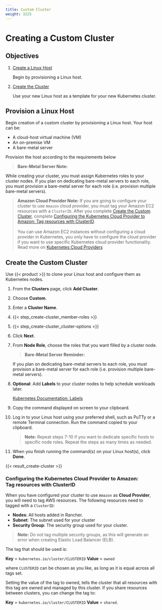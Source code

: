 ```yaml
---
title: Custom Cluster
weight: 3225
---
```


# Creating a Custom Cluster

## Objectives

1.	[Create a Linux Host](#create-a-linux-host)

	Begin by provisioning a Linux host.

2. [Create the Cluster](#create-the-custom-cluster)

	Use your new Linux host as a template for your new Kubernetes cluster.

## Provision a Linux Host

Begin creation of a custom cluster by provisioning a Linux host. Your host can be:

- A cloud-host virtual machine (VM)
- An on-premise VM
- A bare-metal server

Provision the host according to the requirements below



>**Bare-Metal Server Note:**
>
While creating your cluster, you must assign Kubernetes roles to your cluster nodes. If you plan on dedicating bare-metal servers to each role, you must provision a bare-metal server for each role (i.e. provision multiple bare-metal servers).
>
>**Amazon Cloud Provider Note:** If you are going to configure your cluster to use `Amazon` cloud provider, you must tag your Amazon EC2 resources with a `ClusterID`. After you complete [Create the Custom Cluster](#create-the-custom-cluster), complete [Configuring the Kubernetes Cloud Provider to Amazon: Tag resources with ClusterID](#configuring-the-kubernetes-cloud-provider-to-amazon-br-tag-resources-with-clusterid).<br/><br/>You can use Amazon EC2 instances without configuring a cloud provider in Kubernetes, you only have to configure the cloud provider if you want to use specific Kubernetes cloud provider functionality. Read more on [Kubernetes Cloud Providers](https://kubernetes.io/docs/concepts/cluster-administration/cloud-providers/)

## Create the Custom Cluster

Use {{< product >}} to clone your Linux host and configure them as Kubernetes nodes.

1. From the **Clusters** page, click **Add Cluster**.

2. Choose **Custom**.

3. Enter a **Cluster Name**.

4. {{< step_create-cluster_member-roles >}}

5. {{< step_create-cluster_cluster-options >}}

6.	Click **Next**.

7.	From **Node Role**, choose the roles that you want filled by a cluster node.

	>**Bare-Metal Server Reminder:**
	>
	If you plan on dedicating bare-metal servers to each role, you must provision a bare-metal server for each role (i.e. provision multiple bare-metal servers).

8.	**Optional**: Add **Labels** to your cluster nodes to help schedule workloads later.

	[Kubernetes Documentation: Labels](https://kubernetes.io/docs/concepts/overview/working-with-objects/labels/)

9. Copy the command displayed on screen to your clipboard.

10. Log in to your Linux host using your preferred shell, such as PuTTy or a remote Terminal connection. Run the command copied to your clipboard.

	>**Note:** Repeat steps 7-10 if you want to dedicate specific hosts to specific node roles. Repeat the steps as many times as needed.

11. When you finish running the command(s) on your Linux host(s), click **Done**.

{{< result_create-cluster >}}

### Configuring the Kubernetes Cloud Provider to Amazon:<br/> Tag resources with ClusterID

When you have configured your cluster to use `Amazon` as **Cloud Provider**, you will need to tag AWS resources. The following resources need to tagged with a `ClusterID`:

* **Nodes**: All hosts added in Rancher.
* **Subnet**: The subnet used for your cluster
* **Security Group**: The security group used for your cluster.

>**Note:** Do not tag multiple security groups, as this will generate an error when creating Elastic Load Balancer (ELB).

The tag that should be used is:

**Key** = `kubernetes.io/cluster/CLUSTERID` **Value** = `owned`

where `CLUSTERID` can be chosen as you like, as long as it is equal across all tags set.

Setting the value of the tag to owned, tells the cluster that all resources with this tag are owned and managed by this cluster. If you share resources between clusters, you can change the tag to:

**Key** = `kubernetes.io/cluster/CLUSTERID` **Value** = `shared`.

